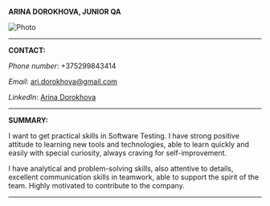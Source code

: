 **ARINA DOROKHOVA, JUNIOR QA**

![Photo]("C:\Users\arishka\rsschool-cv\photo_arina_dorokhova.jpg")

------------

**CONTACT:**

*Phone number*: +375299843414

*Email*: ari.dorokhova@gmail.com

*LinkedIn*: [Arina Dorokhova](https://www.linkedin.com/in/arina-dorokhova-445a71209/)

-----------

**SUMMARY:**

 I want to get practical skills in Software Testing. I have strong positive attitude to learning new tools and technologies, able to learn quickly and easily with special curiosity, always craving for self-improvement. 
 
 I have analytical and problem-solving skills, also attentive to details, excellent communication skills in teamwork, able to support the spirit of the team. Highly motivated to contribute to the company.

-----------

